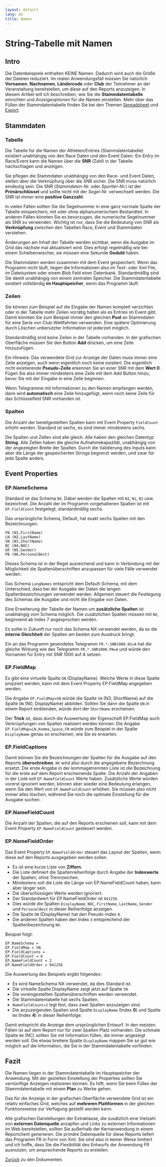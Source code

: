 ```yaml
---
layout: default
lang: de
title: Namen
---
```


# String-Tabelle mit Namen

## Intro

Die Datenbeispiele enthalten KEINE Namen. 
Dadurch wird auch die Größe der Dateien reduziert.
Im realen Anwendungsfall müssen Sie natürlich **Vornamen**, 
**Nachnamen**, **Ländercode** oder **Club** der Teilnehmer an der Veranstaltung bereitstellen, 
um diese auf den Reports anzuzeigen. 
In diesem Artikel will ich beschreiben, 
wie Sie die **Stammdatentabelle** einrichten und *Anzeigeoptionen* für die Namen einstellen.
Mehr über das Füllen der Stammdatentabelle finden Sie bei den Themen 
[Spreadsheet](doc-spreadsheet-use.html) und 
[Export](doc-data-export.html).

## Stammdaten

### Tabelle

Die Tabelle für die Namen der Athleten/Entries (Stammdatentabelle) existiert 
unabhängig von den Race Daten und den Event Daten. Ein Entry im Race/Event kann 
die Namen über die **SNR** (Zahl) in der Tabelle nachschlagen und anzeigen.

Sie pflegen die Stammdaten unabhängig von den Race- und Event Daten, 
stellen aber die Verknüpfung über die SNR sicher. 
Die SNR muss natürlich eindeutig sein. 
Die SNR (*Stammdaten-Nr.* oder *Sportler-Nr.*) ist der **Primärschlüssel** und sollte nicht mit der *Segel-Nr.* verwechselt werden. 
Die SNR ist *immer* eine **positive Ganzzahl**.

In vielen Fällen sollten Sie die Segelnummer in eine ganz normale Spalte der Tabelle einspeichern, 
mit oder ohne alphanumerischem Bestandteil. 
In anderen Fällen könnten Sie es bevorzugen, die numerische Segelnummer als SNR zu verwenden. 
Wichtig ist nur, dass Sie die Bedeutung von SNR als **Verknüpfung** zwischen den Tabellen Race, Event und Stammdaten verstehen.

Änderungen am Inhalt der Tabelle werden sichtbar, 
wenn die Ausgabe im Grid das nächste mal aktualisiert wird. 
Dies erfolgt regelmäßig wie bei einem Scheibenwischer, 
sie müssen eine Sekunde **Geduld** haben.

Die Stammdaten werden zusammen mit dem Event gespeichert. 
Wenn das Programm nicht läuft, liegen die Informationen also im Text- oder Xml File, 
im Dateisystem oder einem Blob Feld einer Datenbank. 
Standardmäßig sind Sie damit unabhängig von einem zentralen Speicher. 
Die Stammdatentabelle existiert vollständig **im Hauptspeicher**, wenn das Programm läuft.

### Zeilen

Sie können zum Beispiel auf die Eingabe der Namen komplett verzichten oder in 
der Tabelle mehr Zeilen vorrätig halten als es Entries im Event gibt. 
Damit könnten Sie zum Beispiel immer den gleichen **Pool** an Stammdaten für eine Serie von Club-Wettfahrten verwenden. 
Eine spätere Optimierung durch Löschen unbenutzter Information ist jederzeit möglich.

Standardmäßig sind *keine* Zeilen in der Tabelle vorhanden. 
In der grafischen Oberfläche müssen Sie den Button **Add** drücken, 
um eine Zeile hinzuzufügen.

Ein Hinweis: Das verwendete Grid zur Anzeige der Daten muss immer eine Zeile anzeigen, 
auch wenn eigentlich noch keine existiert. 
Die eigentlich nicht existierende **Pseudo-Zeile** erkennen Sie an einer SNR mit dem **Wert 0**. 
Fügen Sie also immer mindestens eine Zeile mit dem Add Button hinzu, 
bevor Sie mit der Eingabe in eine Zelle beginnen.

Wenn Telegramme mit Informationen zu den Namen empfangen werden, 
dann wird **automatisch** eine Zeile hinzugefügt, 
wenn noch keine Zeile für das Schlüsselfeld SNR vorhanden ist.

### Spalten

Die Anzahl der bereitgestellten Spalten kann mit Event Property `FieldCount` erhöht werden. 
Standard ist sechs, es sind immer mindestens sechs.

Die Spalten und Zellen sind alle gleich. 
Alle haben den gleichen Datentyp **String**. 
Alle Zellen haben die gleiche Aufnahmekapazität, unabhängig von der angezeigten Breite der Spalten. 
Durch die Validierung des Inputs kann aber die Länge der gespeicherten Strings begrenzt werden, 
und zwar für jede Spalte anders.

## Event Properties

### EP.NameSchema

Standard ist das Schema `NX`. Dabei werden die Spalten mit `N1`, `N2`, `N3` usw. bezeichnet. 
Die Anzahl der im Programm vorgehaltenen Spalten ist mit `EP.FieldCount` festgelegt, 
standardmäßig sechs.

Das ursprüngliche Schema, Default, hat exakt sechs Spalten mit den Bezeichnungen:
```
FN (N1,FirstName)
LN (N2,LastName)
SN (N3,ShortName)
NC (N4,NOC) 
GR (N5,Gender)
PB (N6,PersonalBest)
```
Dieses Schema ist in der Regel ausreichend und kann in Verbindung mit der Möglichkeit die 
Spaltenüberschriften anzupassen für viele Fälle verwendet werden.

Das Schema `LongNames` entspricht dem Default-Schema, mit dem Unterschied, 
dass bei der Ausgabe der Daten die langen Spaltenbezeichnungen verwendet werden. 
Allgemein steuert die Festlegung des Schemas die Ausgabe und nicht die Eingabe von Daten.

Eine Erweiterung der Tabelle der Namen um **zusätzliche Spalten** ist unabhängig vom Schema möglich. 
Die zusätzlichen Spalten müssen mit `NX`, beginnend ab Index 7 angesprochen werden.

Es sollte in Zukunft nur noch das Schema NX verwendet werden, 
da es die **interne Gleichheit** der Spalten am besten zum Ausdruck bringt.

Ein an das Programm gesendetes Telegramm `FR.*.SNR1000.N1=A` hat die gleiche 
Wirkung wie das Telegramm `FR.*.SNR1000.FN=A` und würde den Vornamen für Entry mit SNR 1000 auf A setzen.

### EP.FieldMap

Es gibt eine virtuelle Spalte `DN` (DisplayName). 
Welche Werte in diese Spalte projiziert werden, 
kann mit dem Event Property EP.FieldMap angegeben werden.

Die Angabe `EP.FieldMap=SN` würde die Spalte `SN` (N3, ShortName) auf die Spalte `DN` (N0, DisplayName) abbilden. 
Sollten Sie dann die Spalte `DN` in einem Report einblenden, würde dort der `ShortName` erscheinen.

Der **Trick** ist, dass durch die Auswertung der Eigenschaft EP.FieldMap auch Verknüpfungen von Spalten realisiert werden können. 
Die Angabe `EP.FieldMap=LN,Komma,Space,FN` würde zum Beispiel in der Spalte `DisplayName` genau so erscheinen, 
wie Sie es erwarten.

### EP.FieldCaptions

Damit können Sie die Bezeichnungen der Spalten für die Ausgabe auf den Reports **überschreiben**. 
`NX` wird also durch die angegebene Bezeichnung ersetzt. 
Die erste Angabe in der kommagetrennten Liste ist die Bezeichnung für die erste auf dem Report erscheinende Spalte. 
Die Anzahl der Angaben in der Liste soll `EP.NameFieldCount` Werte haben. 
Zusätzliche Werte würden vorerst ignoriert werden, 
können aber wieder eine Bedeutung erlangen, 
wenn Sie den Wert von `EP.NameFieldCount` erhöhen. 
Sie müssen also nicht immer alles löschen, 
während Sie noch die optimale Einstellung für die Ausgabe suchen.

### EP.NameFieldCount

Die Anzahl der Spalten, die auf den Reports erscheinen soll, 
kann mit dem Event Property `EP.NameFieldCount` gesteuert werden.

### EP.NameFieldOrder

Das Event Property `EP.NameFieldOrder` steuert das Layout der Spalten, 
wenn diese auf den Reports ausgegeben werden sollen.

- Es ist eine kurze Liste von **Ziffern**.
- Die Liste definiert die Spaltenreihenfolge durch Angabe der **Indexwerte** der Spalten, ohne Trennzeichen.
- Mindestens soll die Liste die Länge von EP.NameFieldCount haben, kann aber länger sein.
- Die überschüssigen Werte werden ignoriert. 
- Der Standardwert für EP.NameFieldOrder ist `041256`.
- Dies würde die Spalten `DisplayName`, `NOC`, `FirstName`, `LastName`, `Gender` und `PersonalBest` in dieser Reihenfolge anzeigen.
- Die Spalte `DN` (DisplayName) hat den Pseudo-Index `0`.
- Die anderen Spalten haben den Index `X` entsprechend der Spaltenbezeichnung `NX`.

Beispiel folgt:

```
EP.NameSchema = 
EP.FieldMap = SN
EP.FieldCaptions = 
EP.FieldCount = 6
EP.NameFieldCount = 2
EP.NameFieldOrder = 041256
```

Die Auswertung des Beispiels ergibt folgendes:

- Es wird NameSchema NX verwendet, da dies Standard ist.
- Die virtuelle Spalte DisplayName zeigt jetzt auf Spalte `SN`.
- Die voreingestellten Spaltenüberschriften werden verwendet.
- Die Stammdatentabelle hat sechs Spalten.
- `NameFieldCount=2` legt fest, dass zwei Spalten anzuzeigen sind.
- Die anzuzeigenden Spalten sind Spalte `DisplayName` (Index **0**) und Spalte `N4` (Index **4**) in dieser Reihenfolge.

Damit entspricht die Anzeige dem ursprünglichen Entwurf. 
In den meisten Fällen ist auf dem Report nur für zwei Spalten Platz vorhanden. 
Die schmale Spalte `N4` (NC) sollten Sie mit Information füllen, 
die immer angezeigt werden soll. 
Die etwas breitere Spalte `DisplayName` mappen Sie so gut wie möglich auf die Information, 
die Sie in der Stammdatentabelle vorfinden.

## Fazit

Die Namen liegen in der Stammdatentabelle im Hauptspeicher der Anwendung. 
Mit der gezielten Einstellung der Properties sollten Sie vernünftige Anzeigen realisieren können. 
Es hilft, wenn Sie beim Füllen der Stammdatentabelle mit einem **Plan** zu Werke gehen.

Das für die Anzeige in der grafischen Oberfläche verwendete Grid ist ein relativ einfaches Grid, 
welches auf **mehreren Plattformen** in der gleichen Funktionsweise zur Verfügung gestellt werden kann. 

Alle grafischen Darstellungen der Extraklasse, 
die zusätzlich eine Vielzahl von **externen Datenquelle** anzapfen und Links zu externen Informationen im Web bereitstellen, 
sollten Sie außerhalb der Kernanwendung in einem Reportclient generieren. 
Die primäre Datenquelle für diese Reports liefert das Programm FR in Form von Xml. 
Sie sind also in keiner Weise limitiert und ich hoffe, 
dass Sie die Flexibilität des Entwurfs der Anwendung FR ausnutzen, 
um ansprechende Reports zu erstellen.

[Zurück](doc-index.html) zu den Dokumenten.